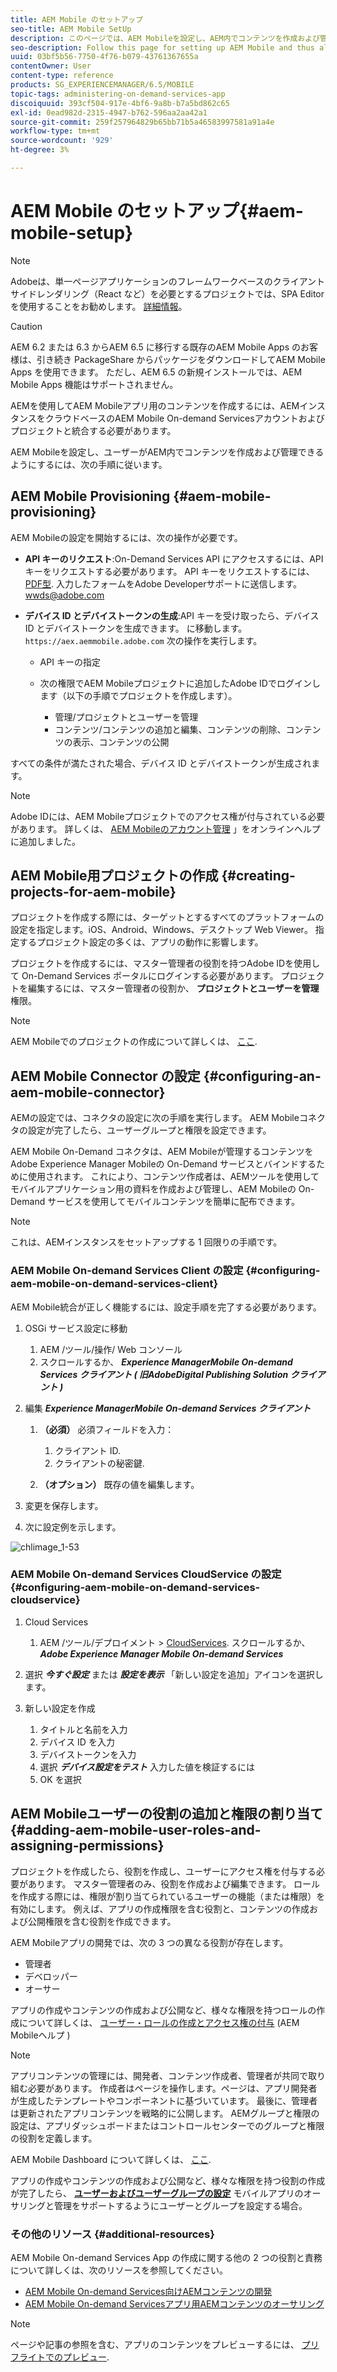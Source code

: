 ```yaml
---
title: AEM Mobile のセットアップ
seo-title: AEM Mobile SetUp
description: このページでは、AEM Mobileを設定し、AEM内でコンテンツを作成および管理できるようにする方法について説明します。 このページでは、AEMインスタンスをクラウドベースのAEM Mobile On-demand Servicesアカウントおよびプロジェクトと統合する方法について説明します。
seo-description: Follow this page for setting up AEM Mobile and thus allowing the user to create and manage the content within AEM. This page provides information on integrating the AEM instance with the cloud-based AEM Mobile On-Demand Services account and project(s).
uuid: 03bf5b56-7750-4f76-b079-43761367655a
contentOwner: User
content-type: reference
products: SG_EXPERIENCEMANAGER/6.5/MOBILE
topic-tags: administering-on-demand-services-app
discoiquuid: 393cf504-917e-4bf6-9a8b-b7a5bd862c65
exl-id: 0ead982d-2315-4947-b762-596aa2aa42a1
source-git-commit: 259f257964829b65bb71b5a46583997581a91a4e
workflow-type: tm+mt
source-wordcount: '929'
ht-degree: 3%

---
```


# AEM Mobile のセットアップ{#aem-mobile-setup}

>[!NOTE]
>
>Adobeは、単一ページアプリケーションのフレームワークベースのクライアントサイドレンダリング（React など）を必要とするプロジェクトでは、SPA Editor を使用することをお勧めします。 [詳細情報](/help/sites-developing/spa-overview.md)。

>[!CAUTION]
>
>AEM 6.2 または 6.3 からAEM 6.5 に移行する既存のAEM Mobile Apps のお客様は、引き続き PackageShare からパッケージをダウンロードしてAEM Mobile Apps を使用できます。 ただし、AEM 6.5 の新規インストールでは、AEM Mobile Apps 機能はサポートされません。

AEMを使用してAEM Mobileアプリ用のコンテンツを作成するには、AEMインスタンスをクラウドベースのAEM Mobile On-demand Servicesアカウントおよびプロジェクトと統合する必要があります。

AEM Mobileを設定し、ユーザーがAEM内でコンテンツを作成および管理できるようにするには、次の手順に従います。

## AEM Mobile Provisioning {#aem-mobile-provisioning}

AEM Mobileの設定を開始するには、次の操作が必要です。

* **API キーのリクエスト**:On-Demand Services API にアクセスするには、API キーをリクエストする必要があります。 API キーをリクエストするには、 [PDF型](https://helpx.adobe.com/digital-publishing-solution/help/aem-mobile-end-of-life-faq.html). 入力したフォームをAdobe Developerサポートに送信します。 [wwds@adobe.com](mailto:wwds@adobe.com)

* **デバイス ID とデバイストークンの生成**:API キーを受け取ったら、デバイス ID とデバイストークンを生成できます。 に移動します。 `https://aex.aemmobile.adobe.com` 次の操作を実行します。

   * API キーの指定
   * 次の権限でAEM Mobileプロジェクトに追加したAdobe IDでログインします（以下の手順でプロジェクトを作成します）。

      * 管理/プロジェクトとユーザーを管理
      * コンテンツ/コンテンツの追加と編集、コンテンツの削除、コンテンツの表示、コンテンツの公開

すべての条件が満たされた場合、デバイス ID とデバイストークンが生成されます。

>[!NOTE]
>
>Adobe IDには、AEM Mobileプロジェクトでのアクセス権が付与されている必要があります。 詳しくは、 [AEM Mobileのアカウント管理](https://helpx.adobe.com/digital-publishing-solution/help/aem-mobile-end-of-life-faq.html) 」をオンラインヘルプに追加しました。

## AEM Mobile用プロジェクトの作成 {#creating-projects-for-aem-mobile}

プロジェクトを作成する際には、ターゲットとするすべてのプラットフォームの設定を指定します。iOS、Android、Windows、デスクトップ Web Viewer。 指定するプロジェクト設定の多くは、アプリの動作に影響します。

プロジェクトを作成するには、マスター管理者の役割を持つAdobe IDを使用して On-Demand Services ポータルにログインする必要があります。 プロジェクトを編集するには、マスター管理者の役割か、 **プロジェクトとユーザーを管理** 権限。

>[!NOTE]
>
>AEM Mobileでのプロジェクトの作成について詳しくは、 [ここ](https://helpx.adobe.com/digital-publishing-solution/help/creating-projects.html).

## AEM Mobile Connector の設定 {#configuring-an-aem-mobile-connector}

AEMの設定では、コネクタの設定に次の手順を実行します。 AEM Mobileコネクタの設定が完了したら、ユーザーグループと権限を設定できます。

AEM Mobile On-Demand コネクタは、AEM Mobileが管理するコンテンツをAdobe Experience Manager Mobileの On-Demand サービスとバインドするために使用されます。 これにより、コンテンツ作成者は、AEMツールを使用してモバイルアプリケーション用の資料を作成および管理し、AEM Mobileの On-Demand サービスを使用してモバイルコンテンツを簡単に配布できます。

>[!NOTE]
>
>これは、AEMインスタンスをセットアップする 1 回限りの手順です。

### AEM Mobile On-demand Services Client の設定 {#configuring-aem-mobile-on-demand-services-client}

AEM Mobile統合が正しく機能するには、設定手順を完了する必要があります。

1. OSGi サービス設定に移動

   1. AEM /ツール/操作/ Web コンソール
   1. スクロールするか、 ***Experience ManagerMobile On-demand Services クライアント ( 旧AdobeDigital Publishing Solution クライアント )***

1. 編集 ***Experience ManagerMobile On-demand Services クライアント***

   1. **（必須）** 必須フィールドを入力：

      1. クライアント ID.
      1. クライアントの秘密鍵.

   1. **（オプション）** 既存の値を編集します。

1. 変更を保存します。
1. 次に設定例を示します。

![chlimage_1-53](assets/chlimage_1-53.png)

### AEM Mobile On-demand Services CloudService の設定 {#configuring-aem-mobile-on-demand-services-cloudservice}

1. Cloud Services

   1. AEM /ツール/デプロイメント > [CloudServices](http://localhost:4502/libs/cq/core/content/tools/cloudservices.html). スクロールするか、 ***Adobe Experience Manager Mobile On-demand Services***

1. 選択 ***今すぐ設定*** または ***設定を表示*** 「新しい設定を追加」アイコンを選択します。

1. 新しい設定を作成

   1. タイトルと名前を入力
   1. デバイス ID を入力
   1. デバイストークンを入力
   1. 選択 ***デバイス設定をテスト*** 入力した値を検証するには
   1. OK を選択

## AEM Mobileユーザーの役割の追加と権限の割り当て {#adding-aem-mobile-user-roles-and-assigning-permissions}

プロジェクトを作成したら、役割を作成し、ユーザーにアクセス権を付与する必要があります。 マスター管理者のみ、役割を作成および編集できます。 ロールを作成する際には、権限が割り当てられているユーザーの機能（または権限）を有効にします。 例えば、アプリの作成権限を含む役割と、コンテンツの作成および公開権限を含む役割を作成できます。

AEM Mobileアプリの開発では、次の 3 つの異なる役割が存在します。

* 管理者
* デベロッパー
* オーサー

アプリの作成やコンテンツの作成および公開など、様々な権限を持つロールの作成について詳しくは、 [ユーザー・ロールの作成とアクセス権の付与](https://helpx.adobe.com/digital-publishing-solution/help/account-admin-dps.html) (AEM Mobileヘルプ )

>[!NOTE]
>
>アプリコンテンツの管理には、開発者、コンテンツ作成者、管理者が共同で取り組む必要があります。 作成者はページを操作します。ページは、アプリ開発者が生成したテンプレートやコンポーネントに基づいています。 最後に、管理者は更新されたアプリコンテンツを戦略的に公開します。 AEMグループと権限の設定は、アプリダッシュボードまたはコントロールセンターでのグループと権限の役割を定義します。
>
>AEM Mobile Dashboard について詳しくは、 [ここ](/help/mobile/mobile-apps-ondemand-application-dashboard.md).

アプリの作成やコンテンツの作成および公開など、様々な権限を持つ役割の作成が完了したら、 [**ユーザーおよびユーザーグループの設定**](/help/mobile/aem-mobile-configure-users.md) モバイルアプリのオーサリングと管理をサポートするようにユーザーとグループを設定する場合。

### その他のリソース {#additional-resources}

AEM Mobile On-demand Services App の作成に関する他の 2 つの役割と責務について詳しくは、次のリソースを参照してください。

* [AEM Mobile On-demand Services向けAEMコンテンツの開発](/help/mobile/aem-mobile-on-demand.md)
* [AEM Mobile On-demand Servicesアプリ用AEMコンテンツのオーサリング](/help/mobile/mobile-apps-ondemand.md)

>[!NOTE]
>
>ページや記事の参照を含む、アプリのコンテンツをプレビューするには、 [プリフライトでのプレビュー](/help/mobile/aem-mobile-manage-ondemand-services.md).
